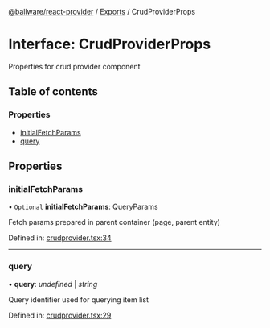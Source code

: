 [@ballware/react-provider](../README.md) / [Exports](../modules.md) / CrudProviderProps

# Interface: CrudProviderProps

Properties for crud provider component

## Table of contents

### Properties

- [initialFetchParams](crudproviderprops.md#initialfetchparams)
- [query](crudproviderprops.md#query)

## Properties

### initialFetchParams

• `Optional` **initialFetchParams**: QueryParams

Fetch params prepared in parent container (page, parent entity)

Defined in: [crudprovider.tsx:34](https://github.com/ballware/ballware-client/blob/b80f26b/packages/react-provider/src/crudprovider.tsx#L34)

___

### query

• **query**: *undefined* \| *string*

Query identifier used for querying item list

Defined in: [crudprovider.tsx:29](https://github.com/ballware/ballware-client/blob/b80f26b/packages/react-provider/src/crudprovider.tsx#L29)
